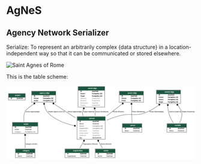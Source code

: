 # AgNeS

## Agency Network Serializer

Serialize: To represent an arbitrarily complex {data structure} in a location-independent way so that it can be communicated or stored elsewhere.

![Saint Agnes of Rome](https://upload.wikimedia.org/wikipedia/commons/thumb/0/09/Agnes%2C_Nordisk_familjebok.png/119px-Agnes%2C_Nordisk_familjebok.png)

This is the table scheme:

![table scheme](tables.png)
